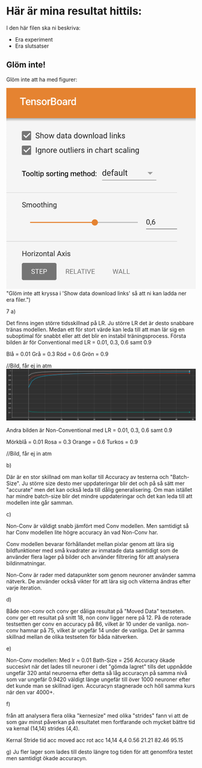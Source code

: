 # Här är mina resultat hittils:

I den här filen ska ni beskriva:
- Era experiment
- Era slutsatser

## Glöm inte!

Glöm inte att ha med figurer:

![TensorBoard download](fig/TensorBoardDownload.png) "Glöm inte att kryssa i 'Show data download links' så att ni kan ladda ner era filer.")


7
a) 

Det finns ingen större tidsskillnad på LR. Ju större LR det är desto snabbare tränas modellen.
Medan ett för stort värde kan leda till att man lär sig en suboptimal för snabbt eller att det blir en instabil träningsprocess.
Första bilden är för Conventional med LR = 0.01, 0.3, 0.6 samt 0.9  

Blå = 0.01 
Grå = 0.3
Röd = 0.6
Grön = 0.9

//Bild, får ej in atm
![Conv Model](fig/ConvModel.PNG)

Andra bilden är Non-Conventional med LR = 0.01, 0.3, 0.6 samt 0.9

Mörkblå = 0.01
Rosa = 0.3
Orange = 0.6
Turkos = 0.9

//Bild, får ej in atm


b) 

Där är en stor skillnad om man kollar till Accuracy av testerna och "Batch-Size". Ju större size desto mer uppdateringar blir det och på så sätt mer "accurate" men det kan också leda till dålig generalisering. 
Om man istället har mindre batch-size blir det mindre uppdateringar och det kan leda till att modellen inte går samman. 

c) 

Non-Conv är väldigt snabb jämfört med Conv modellen. Men samtidigt så har Conv modellen lite högre accuracy än vad Non-Conv har. 

Conv modellen bevarar förhållandet mellan pixlar genom att lära sig bildfunktioner med små kvadrater av inmatade data samtidigt som de använder flera lager på bilder och använder filtrering för att analysera bildinmatningar.  

Non-Conv är rader med datapunkter som genom neuroner använder samma nätverk. De använder också vikter för att lära sig och vikterna ändras efter varje iteration. 

d) 

Både non-conv och conv ger dåliga resultat på "Moved Data" testseten. conv ger ett resultat på snitt 18, non conv ligger nere på 12. På de roterade testsetten ger conv en accuracy på 86, vilket är 10 under de vanliga. non-conv hamnar på 75, vilket är ungefär 14 under de vanliga. 
Det är samma skillnad mellan de olika testseten för båda nätverken. 

e) 

Non-Conv modellen:
Med lr = 0.01
Bath-Size = 256
Accuracy ökade succesivt när det lades till neuroner i det "gömda lagret" tills det uppnådde ungefär 320 antal neuroerna efter detta så låg accuracyn på samma nivå som var ungefär 
0.9420 väldigt länge ungefär till över 1000 neuroner efter det kunde man se skillnad igen. Accuracyn stagnerade och höll samma kurs när den var 4000+.

f)

från att analysera flera olika "kernesize" med olika "strides" fann vi att de som gav minst påverkan på resultatet men fortfarande och mycket bättre tid va kernal (14,14) strides (4,4).

Kernal	Stride	tid	    acc moved	acc rot	    acc
14,14	4,4	    0.56	21.21	    82.46	    95.15

g) Ju fler lager som lades till desto längre tog tiden för att genomföra testet men samtidigt ökade accuracyn. 